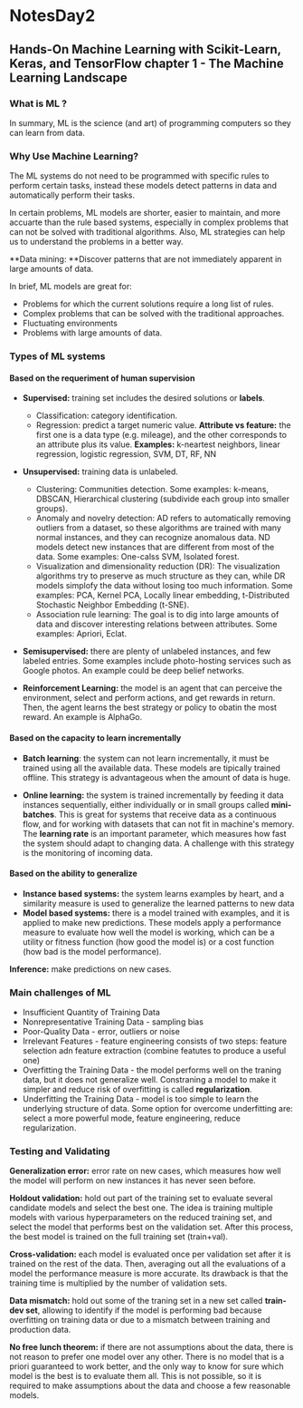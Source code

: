 # NotesDay2

## Hands-On Machine Learning with Scikit-Learn, Keras, and TensorFlow chapter 1 - The Machine Learning Landscape

### What is ML ?
In summary, ML is the science (and art) of programming computers so they can learn from data.

### Why Use Machine Learning?
The ML systems do not need to be programmed with specific rules to perform certain tasks, instead these 
models detect patterns in data and automatically perform their tasks. 

In certain problems, ML models are shorter, easier to maintain, and more accuarte than the rule based systems, especially 
in complex problems that can not be solved with traditional algorithms. Also, ML strategies can help us to understand 
the problems in a better way. 

**Data mining: **Discover patterns that are not immediately apparent in large amounts of data. 

In brief, ML models are great for: 
* Problems for which the current solutions require a long list of rules. 
* Complex problems that can be solved with the traditional approaches. 
* Fluctuating environments 
* Problems with large amounts of data. 

### Types of ML systems 
#### Based on the requeriment of human supervision 
* **Supervised:** training set includes the desired solutions or **labels**. 
	* Classification: category identification. 
	* Regression: predict a target numeric value. 
**Attribute vs feature:** the first one is a data type (e.g. mileage), and the other corresponds to an attribute plus its value. 
**Examples:** k-neartest neighbors, linear regression, logistic regression, SVM, DT, RF, NN

*  **Unsupervised:** training data is unlabeled. 
	* Clustering: Communities detection. Some examples: k-means, DBSCAN, Hierarchical clustering (subdivide each group into smaller groups).
	* Anomaly and novelry detection: AD refers to automatically removing outliers from a dataset, so these algorithms are trained with many normal instances, 
	and they can recognize anomalous data. ND models detect new instances that are different from most of the data. Some examples: One-calss SVM, Isolated forest. 
	* Visualization and dimensionality reduction (DR): The visualization algorithms try to preserve as much structure as they can, while DR models
	simplofy the data without losing too much information. Some examples: PCA, Kernel PCA, Locally linear embedding, t-Distributed Stochastic Neighbor Embedding (t-SNE).
	* Association rule learning: The goal is to dig into large amounts of data and discover interesting relations between attributes. Some examples: Apriori, Eclat.  
* **Semisupervised:** there are plenty of unlabeled instances, and few labeled entries. Some examples include photo-hosting services such as Google photos.
An example could be deep belief networks. 
* **Reinforcement Learning:** the model is an agent that can perceive the environment, select and perform actions, and get rewards in return. Then, the agent learns
the best strategy or policy to obatin the most reward. An example is AlphaGo. 

#### Based on the capacity to learn incrementally 

* **Batch learning**: the system can not learn incrementally, it must be trained using all the available data. These models are tipically trained offline. This
strategy is advantageous when the amount of data is huge. 
 
* **Online learning:** the system is trained incrementally by feeding it data instances sequentially, either individually or in small groups called
**mini-batches**. This is great for systems that receive data as a continuous flow, and for working with datasets that can not fit in machine's memory. The 
**learning rate** is an important parameter, which measures how fast the system should adapt to changing data. A challenge with this strategy is the monitoring 
of incoming data. 

#### Based on the ability to generalize 

* **Instance based systems:** the system learns examples by heart, and a similarity measure is used to generalize the learned patterns to new data  
* **Model based systems:** there is a model trained with examples, and it is applied to make new predictions. These models apply a performance measure to 
evaluate how well the model is working, which can be a utility or fitness function (how good the model is) or a cost function (how bad is the model performance). 

**Inference:** make predictions on new cases. 

### Main challenges of ML
* Insufficient Quantity of Training Data
* Nonrepresentative Training Data - sampling bias
* Poor-Quality Data - error, outliers or noise
* Irrelevant Features - feature engineering consists of two steps: feature selection adn feature extraction (combine featutes to produce a useful one) 
* Overfitting the Training Data - the model performs well on the traning data, but it does not generalize well. Constraning a model to make it simpler 
and reduce risk of overfitting is called **regularization**.
* Underfitting the Training Data - model is too simple to learn the underlying structure of data. Some option for overcome underfitting are: select a more
powerful mode, feature engineering, reduce regularization.

### Testing and Validating
**Generalization error:** error rate on new cases, which measures how well the model will perform on new instances it has never seen before. 

**Holdout validation:** hold out part of the training set to evaluate several candidate models and select the best one. The idea is training multiple models 
with various hyperparameters on the reduced training set, and select the model that performs best on the validation set. After this process, the best model is
trained on the full training set (train+val). 

**Cross-validation:** each model is evaluated once per validation set after it is trained on the rest of the data. Then, averaging out all the evaluations of
a model the performance measure is more accurate. Its drawback is that the training time is multiplied by the number of validation sets. 

**Data mismatch:** hold out some of the traning set in a new set called **train-dev set**, allowing to identify if the model is performing bad because 
overfitting on training data or due to a mismatch between training and production data. 

**No free lunch theorem:** if there are not assumptions about the data, there is not reason to prefer one model over any other. There is no model that is 
a priori guaranteed to work better, and the only way to know for sure which model is the best is to evaluate them all. This is not possible, so it is required 
to make assumptions about the data and choose a few reasonable models. 
  






